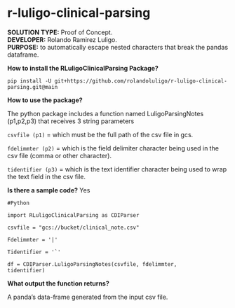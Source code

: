 # r-luligo-clinical-parsing

<b>SOLUTION TYPE:</b> Proof of Concept. <br> 
<b>DEVELOPER:</b> Rolando Ramirez Luligo. <br>
<b>PURPOSE:</b> to automatically escape nested characters that break the pandas dataframe.

<p><b>How to install the RLuligoClinicalParsing Package?</b></p>
<code>pip install -U git+https://github.com/rolandoluligo/r-luligo-clinical-parsing.git@main</code>
<p></p>
<p><b>How to use the package?</b></p>

The python package includes a function named LuligoParsingNotes (p1,p2,p3) that receives 3 string parameters

<code>csvfile (p1)</code> = which must be the full path of the csv file in gcs.

<code>fdelimmter (p2)</code> = which is the field delimiter character being used in the csv file (comma or other character).

<code>tidentifier (p3)</code> = which is the text identifier character being used to wrap the text field in the csv file.

<b>Is there a sample code?</b> Yes

<code>#Python</code>

<code>import RLuligoClinicalParsing as CDIParser</code>

<code>csvfile = "gcs://bucket/clinical_note.csv"</code>
  
<code>Fdelimmter = '|'</code>

<code>Tidentifier = '`'</code>

<code>df = CDIParser.LuligoParsingNotes(csvfile, fdelimmter, tidentifier)</code>
  
<b>What output the function returns?</b> 

A panda’s data-frame generated from the input csv file.
